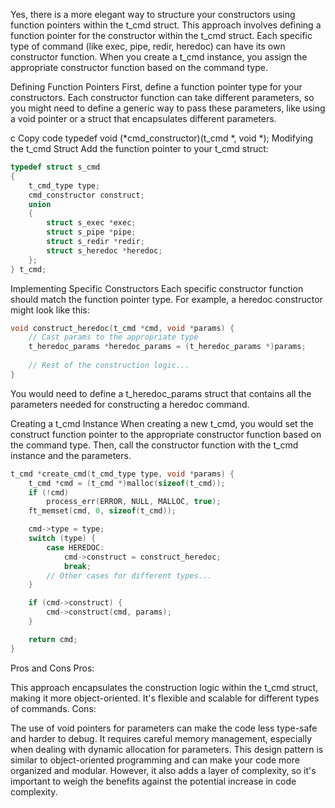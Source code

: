 Yes, there is a more elegant way to structure your constructors using function pointers within the t_cmd struct. This approach involves defining a function pointer for the constructor within the t_cmd struct. Each specific type of command (like exec, pipe, redir, heredoc) can have its own constructor function. When you create a t_cmd instance, you assign the appropriate constructor function based on the command type.

Defining Function Pointers
First, define a function pointer type for your constructors. Each constructor function can take different parameters, so you might need to define a generic way to pass these parameters, like using a void pointer or a struct that encapsulates different parameters.

c
Copy code
typedef void (*cmd_constructor)(t_cmd *, void *);
Modifying the t_cmd Struct
Add the function pointer to your t_cmd struct:

```C
typedef struct s_cmd
{
    t_cmd_type type;
    cmd_constructor construct;
    union
    {
        struct s_exec *exec;
        struct s_pipe *pipe;
        struct s_redir *redir;
        struct s_heredoc *heredoc;
    };
} t_cmd;
```
Implementing Specific Constructors
Each specific constructor function should match the function pointer type. For example, a heredoc constructor might look like this:

```C
void construct_heredoc(t_cmd *cmd, void *params) {
    // Cast params to the appropriate type
    t_heredoc_params *heredoc_params = (t_heredoc_params *)params;
    
    // Rest of the construction logic...
}
```
You would need to define a t_heredoc_params struct that contains all the parameters needed for constructing a heredoc command.

Creating a t_cmd Instance
When creating a new t_cmd, you would set the construct function pointer to the appropriate constructor function based on the command type. Then, call the constructor function with the t_cmd instance and the parameters.

```C
t_cmd *create_cmd(t_cmd_type type, void *params) {
    t_cmd *cmd = (t_cmd *)malloc(sizeof(t_cmd));
    if (!cmd)
        process_err(ERROR, NULL, MALLOC, true);
    ft_memset(cmd, 0, sizeof(t_cmd));

    cmd->type = type;
    switch (type) {
        case HEREDOC:
            cmd->construct = construct_heredoc;
            break;
        // Other cases for different types...
    }

    if (cmd->construct) {
        cmd->construct(cmd, params);
    }

    return cmd;
}
```

Pros and Cons
Pros:

This approach encapsulates the construction logic within the t_cmd struct, making it more object-oriented.
It's flexible and scalable for different types of commands.
Cons:

The use of void pointers for parameters can make the code less type-safe and harder to debug.
It requires careful memory management, especially when dealing with dynamic allocation for parameters.
This design pattern is similar to object-oriented programming and can make your code more organized and modular. However, it also adds a layer of complexity, so it's important to weigh the benefits against the potential increase in code complexity.